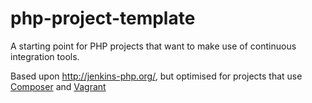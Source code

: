 php-project-template
====================
A starting point for PHP projects that want to make use of continuous integration tools.

Based upon http://jenkins-php.org/, but optimised for projects that use [Composer](https://github.com/composer/composer) and [Vagrant](https://github.com/mitchellh/vagrant)
